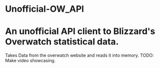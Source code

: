 # Unofficial-OW_API
# An unofficial API client to Blizzard's Overwatch statistical data.  
Takes Data from the overwatch website and reads it into memory.
TODO: Make video showcasing.
